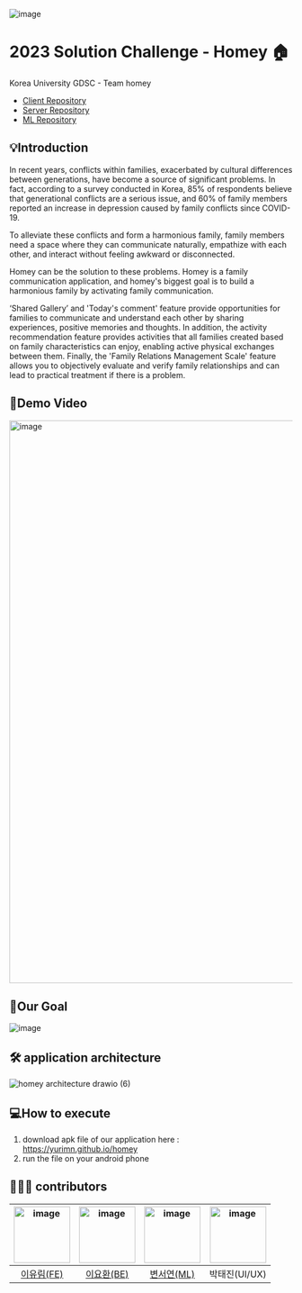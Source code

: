 ![image](https://user-images.githubusercontent.com/91039622/228971403-56b275bc-f13f-4b0c-9732-cc0b9a88c83d.png)

# 2023 Solution Challenge - Homey 🏠
Korea University GDSC - Team homey
- [Client Repository](https://github.com/Team-Homey/homey_client)
- [Server Repository](https://github.com/Team-Homey/homey_server)
- [ML Repository](https://github.com/Team-Homey/ml)
## 💡Introduction

In recent years, conflicts within families, exacerbated by cultural differences between generations, have become a source of significant problems. In fact, according to a survey conducted in Korea, 85% of respondents believe that generational conflicts are a serious issue, and 60% of family members reported an increase in depression caused by family conflicts since COVID-19.

To alleviate these conflicts and form a harmonious family, family members need a space where they can communicate naturally, empathize with each other, and interact without feeling awkward or disconnected.

Homey can be the solution to these problems. Homey is a family communication application, and homey's biggest goal is to build a harmonious family by activating family communication.

‘Shared Gallery’ and 'Today's comment' feature provide opportunities for families to communicate and understand each other by sharing experiences, positive memories and thoughts. In addition, the activity recommendation feature provides activities that all families created based on family characteristics can enjoy, enabling active physical exchanges between them. Finally, the 'Family Relations Management Scale' feature allows you to objectively evaluate and verify family relationships and can lead to practical treatment if there is a problem.

## 🍯Demo Video
[<img width="1000" alt="image" src="https://user-images.githubusercontent.com/91039622/229774078-6bf877d8-611a-41c1-ac16-db50a3930cb2.png">](https://youtu.be/1yvlLnfoo54)

## 🎯Our Goal
![image](https://user-images.githubusercontent.com/91039622/228969279-03c07606-7109-473e-9db8-c851cfc84b48.png)



## 🛠 application architecture
![homey architecture drawio (6)](https://user-images.githubusercontent.com/91039622/228959545-20f721b6-ea8a-405b-976c-40055b6e7dce.png)

## 💻How to execute

1. download apk file of our application here : https://yurimn.github.io/homey
2. run the file on your android phone

## 👩🏼‍💻 contributors
|<img width="100" alt="image" src="https://user-images.githubusercontent.com/91039622/228966941-be6efa5b-1b6f-4789-8651-d574c0854979.png">|<img width="100" alt="image" src="https://user-images.githubusercontent.com/91039622/228966580-03cb0772-fc4f-49b9-9d6b-471232d17d8d.png">|<img width="100" alt="image" src="https://user-images.githubusercontent.com/91039622/228966769-fd1dcaf3-09d4-4302-87e0-c7c85dbbe89d.png">|<img width="100" alt="image" src="https://user-images.githubusercontent.com/91039622/228966397-aaee84ff-2d44-4503-9b3f-75b84a302a10.png">|
|:---:|:---:|:---:|:---:|
|[이유림(FE)](https://github.com/yurimn)|[이요환(BE)](https://github.com/bumstead-bumstead)|[변서연(ML)](https://github.com/seooyxx)|박태진(UI/UX)|

<!--

**Here are some ideas to get you started:**

🙋‍♀️ A short introduction - what is your organization all about?
🌈 Contribution guidelines - how can the community get involved?
👩‍💻 Useful resources - where can the community find your docs? Is there anything else the community should know?
🍿 Fun facts - what does your team eat for breakfast?
🧙 Remember, you can do mighty things with the power of [Markdown](https://docs.github.com/github/writing-on-github/getting-started-with-writing-and-formatting-on-github/basic-writing-and-formatting-syntax)

## 🍯🐝🎯💡🛠💻📱👩🏻‍💻✨
-

-->
